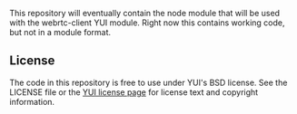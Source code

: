 This repository will eventually contain the node module that will be used with the webrtc-client YUI module. Right now this contains working code, but not in a module format.

## License

The code in this repository is free to use under YUI's BSD license.
See the LICENSE file or the [YUI license page](http://yuilibrary.com/license/)
for license text and copyright information.
